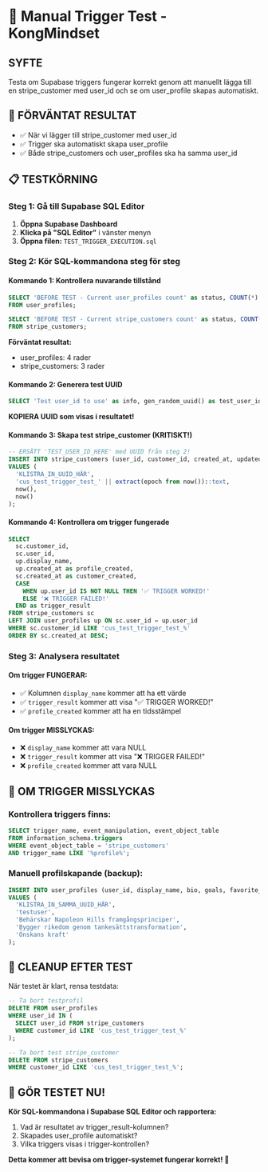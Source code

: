 # 🧪 Manual Trigger Test - KongMindset

## SYFTE
Testa om Supabase triggers fungerar korrekt genom att manuellt lägga till en stripe_customer med user_id och se om user_profile skapas automatiskt.

## 🎯 FÖRVÄNTAT RESULTAT
- ✅ När vi lägger till stripe_customer med user_id
- ✅ Trigger ska automatiskt skapa user_profile
- ✅ Både stripe_customers och user_profiles ska ha samma user_id

## 📋 TESTKÖRNING

### Steg 1: Gå till Supabase SQL Editor
1. **Öppna Supabase Dashboard**
2. **Klicka på "SQL Editor"** i vänster menyn
3. **Öppna filen:** `TEST_TRIGGER_EXECUTION.sql`

### Steg 2: Kör SQL-kommandona steg för steg

#### Kommando 1: Kontrollera nuvarande tillstånd
```sql
SELECT 'BEFORE TEST - Current user_profiles count' as status, COUNT(*) as count 
FROM user_profiles;

SELECT 'BEFORE TEST - Current stripe_customers count' as status, COUNT(*) as count 
FROM stripe_customers;
```
**Förväntat resultat:**
- user_profiles: 4 rader
- stripe_customers: 3 rader

#### Kommando 2: Generera test UUID
```sql
SELECT 'Test user_id to use' as info, gen_random_uuid() as test_user_id;
```
**KOPIERA UUID som visas i resultatet!**

#### Kommando 3: Skapa test stripe_customer (KRITISKT!)
```sql
-- ERSÄTT 'TEST_USER_ID_HERE' med UUID från steg 2!
INSERT INTO stripe_customers (user_id, customer_id, created_at, updated_at) 
VALUES (
  'KLISTRA_IN_UUID_HÄR',
  'cus_test_trigger_test_' || extract(epoch from now())::text,
  now(),
  now()
);
```

#### Kommando 4: Kontrollera om trigger fungerade
```sql
SELECT 
  sc.customer_id,
  sc.user_id,
  up.display_name,
  up.created_at as profile_created,
  sc.created_at as customer_created,
  CASE 
    WHEN up.user_id IS NOT NULL THEN '✅ TRIGGER WORKED!'
    ELSE '❌ TRIGGER FAILED!'
  END as trigger_result
FROM stripe_customers sc
LEFT JOIN user_profiles up ON sc.user_id = up.user_id
WHERE sc.customer_id LIKE 'cus_test_trigger_test_%'
ORDER BY sc.created_at DESC;
```

### Steg 3: Analysera resultatet

#### Om trigger FUNGERAR:
- ✅ Kolumnen `display_name` kommer att ha ett värde
- ✅ `trigger_result` kommer att visa "✅ TRIGGER WORKED!"
- ✅ `profile_created` kommer att ha en tidsstämpel

#### Om trigger MISSLYCKAS:
- ❌ `display_name` kommer att vara NULL
- ❌ `trigger_result` kommer att visa "❌ TRIGGER FAILED!"
- ❌ `profile_created` kommer att vara NULL

## 🔧 OM TRIGGER MISSLYCKAS

### Kontrollera triggers finns:
```sql
SELECT trigger_name, event_manipulation, event_object_table
FROM information_schema.triggers 
WHERE event_object_table = 'stripe_customers'
AND trigger_name LIKE '%profile%';
```

### Manuell profilskapande (backup):
```sql
INSERT INTO user_profiles (user_id, display_name, bio, goals, favorite_module)
VALUES (
  'KLISTRA_IN_SAMMA_UUID_HÄR',
  'testuser',
  'Behärskar Napoleon Hills framgångsprinciper',
  'Bygger rikedom genom tankesättstransformation',
  'Önskans kraft'
);
```

## 🧹 CLEANUP EFTER TEST

När testet är klart, rensa testdata:
```sql
-- Ta bort testprofil
DELETE FROM user_profiles 
WHERE user_id IN (
  SELECT user_id FROM stripe_customers 
  WHERE customer_id LIKE 'cus_test_trigger_test_%'
);

-- Ta bort test stripe_customer
DELETE FROM stripe_customers 
WHERE customer_id LIKE 'cus_test_trigger_test_%';
```

## 🎯 GÖR TESTET NU!

**Kör SQL-kommandona i Supabase SQL Editor och rapportera:**
1. Vad är resultatet av trigger_result-kolumnen?
2. Skapades user_profile automatiskt?
3. Vilka triggers visas i trigger-kontrollen?

**Detta kommer att bevisa om trigger-systemet fungerar korrekt! 🚀**